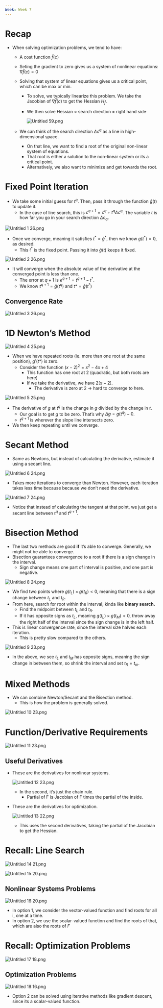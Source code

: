 ```yaml
---
Week: Week 7
---
```

# Recap

- When solving optimization problems, we tend to have:
    - A cost function $\hat{f}(c)$﻿
    - Seting the gradient to zero gives us a system of nonlinear equations: $\nabla\hat{f}(c) = 0$﻿
    - Solving that system of linear equations gives us a critical point, which can be max or min.
        - To solve, we typically linearize this problem. We take the Jacobian of $\nabla\hat{f}(c)$﻿ to get the Hessian $H_{\hat{f}}$﻿.
        - We then solve Hessian $\times$﻿ search direction = right hand side
            
            ![Untitled 59.png](attachments/Untitled%2059.png)
            
    - We can think of the search direction $\Delta c^q$﻿ as a line in high-dimensional space.
        - On that line, we want to find a root of the original non-linear system of equations.
        - That root is either a solution to the non-linear system or its a critical point.
        - Alternatively, we also want to minimize and get towards the root.

# Fixed Point Iteration

- We take some initial guess for $t^q$﻿. Then, pass it through the function $\hat{g}(t)$﻿ to update it.
    - In the case of line search, this is $c^{q+1} = c^q + t^q \Delta c^q$﻿. The variable $t$﻿ is how far you go in your search direction $\Delta c_q$﻿.

![Untitled 1 26.png](attachments/Untitled%201%2026.png)

- Once we converge, meaning it satisfies $t^* = \hat{g}^*$﻿, then we know $g(t^*) = 0$﻿, as desired.
    - This $t^*$﻿ is the fixed point. Passing it into $\hat{g}(t)$﻿ keeps it fixed.

![Untitled 2 26.png](attachments/Untitled%202%2026.png)

- It will converge when the absolute value of the derivative at the converged point is less than one.
    - The error at $q+1$﻿ is $e^{q+1} = t^{q+1} - t^*$﻿.
    - We know $t^{q+1} = \hat{g}(t^q)$﻿ and $t* = \hat{g}(t^*)$﻿

## Convergence Rate

![Untitled 3 26.png](attachments/Untitled%203%2026.png)

# 1D Newton’s Method

![Untitled 4 25.png](attachments/Untitled%204%2025.png)

- When we have repeated roots (ie. more than one root at the same position), $g'(t*)$﻿ is zero.
    - Consider the function $(x - 2)^2 = x^2 - 4x + 4$﻿
        - This function has one root at 2 (quadratic, but both roots are here)
        - If we take the derivative, we have $2(x - 2)$﻿.
            - The derivative is zero at 2 → hard to converge to here.

![Untitled 5 25.png](attachments/Untitled%205%2025.png)

- The derivative of $g$﻿ at $t^q$﻿ is the change in $g$﻿ divided by the change in $t$﻿.
    - Our goal is to get $g$﻿ to be zero. That’s why $\Delta g = g(t^q) - 0$﻿.
    - $t^{q+1}$﻿ is wherever the slope line intersects zero.
- We then keep repeating until we converge.

# Secant Method

- Same as Newtons, but instead of calculating the derivative, estimate it using a secant line.

![Untitled 6 24.png](attachments/Untitled%206%2024.png)

- Takes more iterations to converge than Newton. However, each iteration takes less time because because we don’t need the derivative.

![Untitled 7 24.png](attachments/Untitled%207%2024.png)

- Notice that instead of calculating the tangent at that point, we just get a secant line between $t^q$﻿ and $t^{q+1}$﻿.

# Bisection Method

- The last two methods are good **if** it’s able to converge. Generally, we might not be able to converge.
- Bisection guarantees convergence to a root if there is a sign change in the interval.
    - Sign change means one part of interval is positive, and one part is negative.

![Untitled 8 24.png](attachments/Untitled%208%2024.png)

- We find two points where $g(t_L) \times g(t_R) < 0$﻿, meaning that there is a sign change between $t_L$﻿ and $t_R$﻿.
- From here, search for root within the interval, kinda like **binary search.**
    - Find the midpoint between $t_L$﻿ and $t_R$﻿.
    - If it has opposite signs as $t_L$﻿, meaning $g(t_L) \times g(t_M) < 0$﻿, throw away the right half of the interval since the sign change is in the left half.
- This is linear convergence rate, since the interval size halves each iteration.
    - This is pretty slow compared to the others.

![Untitled 9 23.png](attachments/Untitled%209%2023.png)

- In the above, we see $t_L$﻿ and $t_M$﻿ has opposite signs, meaning the sign change in between them, so shrink the interval and set $t_R = t_m$﻿.

# Mixed Methods

- We can combine Newton/Secant and the Bisection method.
    - This is how the problem is generally solved.

![Untitled 10 23.png](attachments/Untitled%2010%2023.png)

# Function/Derivative Requirements

![Untitled 11 23.png](attachments/Untitled%2011%2023.png)

## Useful Derivatives

- These are the derivatives for nonlinear systems.
    
    ![Untitled 12 23.png](attachments/Untitled%2012%2023.png)
    
    - In the second, it’s just the chain rule.
        - Partial of F is Jacobian of F times the partial of the inside.
- These are the derivatives for optimization.
    
    ![Untitled 13 22.png](attachments/Untitled%2013%2022.png)
    
    - This uses the second derivatives, taking the partial of the Jacobian to get the Hessian.

# Recall: Line Search

![Untitled 14 21.png](attachments/Untitled%2014%2021.png)

![Untitled 15 20.png](attachments/Untitled%2015%2020.png)

## Nonlinear Systems Problems

![Untitled 16 20.png](attachments/Untitled%2016%2020.png)

- In option 1, we consider the vector-valued function and find roots for all i, one at a time.
- In option 2, we use the scalar-valued function and find the roots of that, which are also the roots of $F$﻿

# Recall: Optimization Problems

![Untitled 17 18.png](attachments/Untitled%2017%2018.png)

## Optimization Problems

![Untitled 18 16.png](attachments/Untitled%2018%2016.png)

- Option 2 can be solved using iterative methods like gradient descent, since its a scalar-valued function.